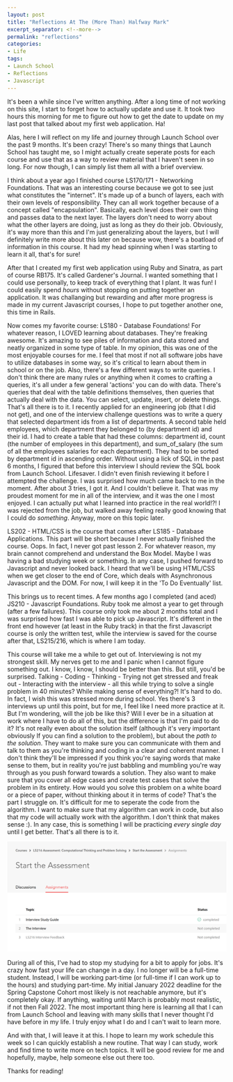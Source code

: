 ```yaml
---
layout: post
title: "Reflections At The (More Than) Halfway Mark"
excerpt_separator: <!--more-->
permalink: "reflections"
categories:
- Life
tags:
- Launch School
- Reflections
- Javascript
---
```


It's been a while since I've written anything. After a long time of not working on this site, I start to forget how to actually update and use it. It took two hours this morning for me to figure out how to get the date to update on my last post that talked about my first web application. Ha!

Alas, here I will reflect on my life and journey through Launch School over the past 9 months. It's been crazy! There's so many things that Launch School has taught me, so I might actually create seperate posts for each course and use that as a way to review material that I haven't seen in so long. For now though, I can simply list them all with a brief overview. 

I think about a year ago I finished course LS170/171 - Networking Foundations. That was an interesting course because we got to see just what constitutes the "internet". It's made up of a bunch of layers, each with their own levels of responsibility. They can all work together because of a concept called "encapsulation". Basically, each level does their own thing and passes data to the next layer. The layers don't need to worry about what the other layers are doing, just as long as they do their job. Obviously,  it's way more than this and I'm just generalizing about the layers, but I will definitely write more about this later on because wow, there's a boatload of information in this course. It had my head spinning when I was starting to learn it all, that's for sure!

After that I created my first web application using Ruby and Sinatra, as part of course RB175. It's called Gardener's Journal. I wanted something that I could use personally, to keep track of everything that I plant. It was fun! I could easily spend *hours* without stopping on putting together an application. It was challanging but rewarding and after more progress is made in my current Javascript courses, I hope to put together another one, this time in Rails. 

Now comes my favorite course: LS180 - Database Foundations! For whatever reason, I LOVED learning about databases. They're freaking awesome. It's amazing to see piles of information and data stored and neatly organized in some type of table. In my opinion, this was one of the most enjoyable courses for me. I feel that most if not all software jobs have to utilize databases in some way, so it's critical to learn about them in school or on the job. Also, there's a few different ways to write queries. I don't think there are many rules or anything when it comes to crafting a queries, it's all under a few general 'actions' you can do with data. There's queries that deal with the table definitions themselves, then queries that actually deal with the data. You can select, update, insert, or delete things. That's all there is to it. I recently applied for an engineering job (that I did not get), and one of the interview challenge questions was to write a query that selected department ids from a list of departments. A second table held employees, which department they belonged to (by department id) and their id. I had to create a table that had these columns: department id, count (the number of employees in this department), and sum_of_salary (the sum of all the employees salaries for each department). They had to be sorted by department id in ascending order. Without using a lick of SQL in the past 6 months, I figured that before this interview I should review the SQL book from Launch School. Lifesaver. I didn't even finish reviewing it before I attempted the challenge. I was surprised how much came back to me in the moment. After about 3 tries, I got it. And I couldn't believe it. That was my proudest moment for me in all of the interview, and it was the one I most enjoyed. I can actually put what I learned into practice in the real world!?! I was rejected from the job, but walked away feeling really good knowing that I could do *something*. Anyway, more on this topic later.

LS202 - HTML/CSS is the course that comes after LS185 - Database Applications. This part will be short because I never actually finished the course. Oops. In fact, I never got past lesson 2. For whatever reason, my brain cannot comprehend and understand the Box Model. Maybe I was having a bad studying week or something. In any case, I pushed forward to Javascript and never looked back. I heard that we'll be using HTML/CSS when we get closer to the end of Core, which deals with Asynchronous Javascript and the DOM. For now, I will keep it in the 'To Do Eventually' list. 

This brings us to recent times. A few months ago I completed (and aced) JS210 - Javascript Foundations. Ruby took me almost a year to get through (after a few failures). This course only took me about 2 months total and I was surprised how fast I was able to pick up Javascript. It's different in the front end however (at least in the Ruby track) in that the first Javascript course is only the written test, while the interview is saved for the course after that, LS215/216, which is where I am today. 

This course will take me a while to get out of. Interviewing is not my strongest skill. My nerves get to me and I panic when I cannot figure something out. I know, I know, I should be better than this. But still, you'd be surprised. Talking - Coding - Thinking - Trying not get stressed and freak out - Interacting with the interview - all this while trying to solve a single problem in 40 minutes? While making sense of everything?! It's hard to do. In fact, I wish this was stressed more during school. Yes there's 3 interviews up until this point, but for me, I feel like I need more practice at it. But I'm wondering, will the job be like this? Will I ever be in a situation at work where I have to do all of this, but the difference is that I'm paid to do it? It's not really even about the solution itself (although it's very important obviously If you can find a solution to the problem), but about the *path to the solution*. They want to make sure you can communicate with them and talk to them as you're thinking and coding in a clear and coherent manner. I don't think they'll be impressed if you think you're saying words that make sense to them, but in reality you're just babbling and mumbling you're way through as you push forward towards a solution. They also want to make sure that you cover all edge cases and create test cases that solve the problem in its entirety. How would you solve this problem on a white board or a piece of paper, without thinking about it in terms of code? That's the part I struggle on. It's difficult for me to seperate the code from the algorithm. I want to make sure that my algorithm can work in code, but also that my code will actually work with the algorithm. I don't think that makes sense :). In any case, this is something I will be practicing *every single day* until I get better. That's all there is to it. 

<img src="interview.png" alt="interview" width="600"/>

During all of this, I've had to stop my studying for a bit to apply for jobs. It's crazy how fast your life can change in a day. I no longer will be a full-time student. Instead, I will be working part-time (or full-time if I can work up to the hours) and studying part-time. My initial January 2022 deadline for the Spring Capstone Cohort most likely is not reachable anymore, but it's completely okay. If anything, waiting until March is probably most realistic, if not then Fall 2022. The most important thing here is learning all that I can from Launch School and leaving with many skills that I never thought I'd have before in my life. I truly enjoy what I do and I can't wait to learn more.

And with that, I will leave it at this. I hope to learn my work schedule this week so I can quickly establish a new routine. That way I can study, work and find time to write more on tech topics. It will be good review for me and hopefully, maybe, help someone else out there too. 

Thanks for reading! 